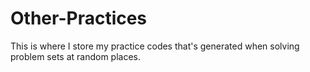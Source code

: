 # Other-Practices

This is where I store my practice codes that's generated when solving problem sets at random places.
